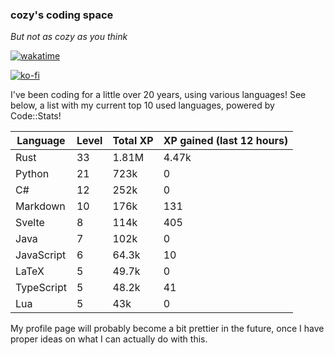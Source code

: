 ### cozy's coding space
*But not as cozy as you think*

[![wakatime](https://wakatime.com/badge/user/c0ba07bb-3421-41be-bd1a-d611e670f250.svg)](https://wakatime.com/@c0ba07bb-3421-41be-bd1a-d611e670f250)

[![ko-fi](https://ko-fi.com/img/githubbutton_sm.svg)](https://ko-fi.com/J3J75ITL4)

I've been coding for a little over 20 years, using various languages! See below, a list with my current top 10 used languages, powered by Code::Stats!
    
| Language | Level | Total XP | XP gained (last 12 hours) |
| --- | --- | --- | --- |
| Rust | 33 | 1.81M | 4.47k |
| Python | 21 | 723k | 0 |
| C# | 12 | 252k | 0 |
| Markdown | 10 | 176k | 131 |
| Svelte | 8 | 114k | 405 |
| Java | 7 | 102k | 0 |
| JavaScript | 6 | 64.3k | 10 |
| LaTeX | 5 | 49.7k | 0 |
| TypeScript | 5 | 48.2k | 41 |
| Lua | 5 | 43k | 0 |
    
My profile page will probably become a bit prettier in the future, once I have proper ideas on what I can actually do with this.